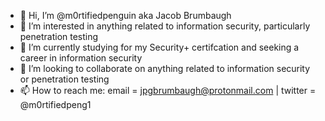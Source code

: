 - 👋 Hi, I’m @m0rtifiedpenguin aka Jacob Brumbaugh
- 👀 I’m interested in anything related to information security, particularly penetration testing
- 🌱 I’m currently studying for my Security+ certifcation and seeking a career in information security 
- 💞️ I’m looking to collaborate on anything related to information security or penetration testing
- 📫 How to reach me: email = jpgbrumbaugh@protonmail.com | twitter = @m0rtifiedpeng1
